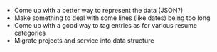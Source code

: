 * Come up with a better way to represent the data (JSON?)
* Make something to deal with some lines (like dates) being too long
* Come up with a good way to tag entries as for various resume categories
* Migrate projects and service into data structure
